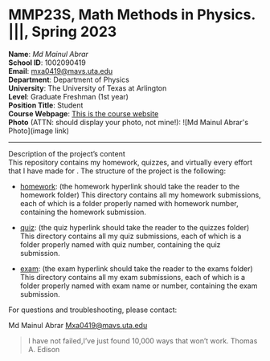 # MMP23S, Math Methods in Physics. |||, Spring 2023

**Name**: *Md Mainul Abrar*<br>
**School ID**: 1002090419<br>
**Email**: mxa0419@mavs.uta.edu<br>
**Department**: Department of Physics<br>
**University**: The University of Texas at Arlington<br>
**Level**: Graduate Freshman (1st year)<br>
**Position Title**: Student<br>
**Course Webpage**: [This is the course website](https://www.cdslab.org)<br>
**Photo** (ATTN: should display your photo, not mine!):
![Md Mainul Abrar's Photo](image link)

---

Description of the project’s content  
This repository contains my homework, quizzes, and virtually every effort that I have made for <course name>. The structure of the project is the following:

-   [homework](./hw): (the homework hyperlink should take the reader to the homework folder)
This directory contains all my homework submissions, each of which is a folder properly named with homework number, containing the homework submission.

-   [quiz](./quiz): (the quiz hyperlink should take the reader to the quizzes folder)
This directory contains all my quiz submissions, each of which is a folder properly named with quiz number, containing the quiz submission.

-   [exam](./exam): (the exam hyperlink should take the reader to the exams folder)
This directory contains all my exam submissions, each of which is a folder properly named with exam name or number, containing the exam submission.

For questions and troubleshooting, please contact:

Md Mainul Abrar 
Mxa0419@mavs.uta.edu
>I have not failed,I’ve just found 10,000 ways that won’t work.
Thomas A. Edison

